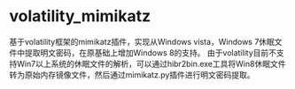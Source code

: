 # volatility_mimikatz
基于volatility框架的mimikatz插件，实现从Windows vista，Windows 7休眠文件中提取明文密码，在原基础上增加Windows 8的支持。
由于volatility目前不支持Win7以上系统的休眠文件的解析，可以通过hibr2bin.exe工具将Win8休眠文件转为原始内存镜像文件，然后通过mimikatz.py插件进行明文密码提取。
